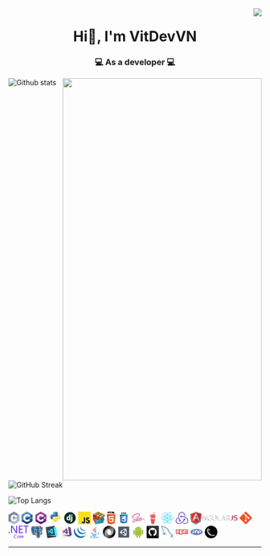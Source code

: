 <img src="https://count.getloli.com/get/@:VitDevVN?theme=rule34" align="right">
<h1 align="center">Hi👋, I'm VitDevVN</h1>
<h3 align="center">💻 As a developer 💻</h3>

![Github stats](https://github-readme-stats.vercel.app/api?username=VitDevVN&show_icons=true&bg_color=bd6c36&title_color=631702&text_color=ffffff&icon_color=9a2800&border_color=631702)
<img src="https://user-images.githubusercontent.com/111399722/224279137-435ca99d-2db3-4861-88c7-b6e0b5e0c1df.png" align="right" width="396" height="800">
![GitHub Streak](https://streak-stats.demolab.com/?user=VitDevVN&dates=631702&background=bd6c36&currStreakNum=631702&sideNums=ffffff&sideLabels=ffffff&stroke=631702&fire=631702&ring=631702&currStreakLabel=631702&border=631702)

![Top Langs](https://github-readme-stats.vercel.app/api/top-langs/?username=VitDevVN&bg_color=bd6c36&title_color=631702&text_color=ffffff&border_color=631702)

<p align="left">
  <code><img title="C" height="25" src="images/c.svg"></code>
  <code><img title="C++" height="25" src="images/cpp.svg"></code>
  <code><img title="C#" height="25" src="images/cSharp.svg"></code>
  <code><img title="Python" height="25" src="images/python-original.svg"></code>
  <code><img title="Django" height="25" src="images/django.png"></code>
  <code><img title="Javascript" height="25" src="images/javascript.svg"></code>
  <code><img title="Problem Solving" height="25" src="images/problemSolving.png"></code>
  <code><img title="HTML5" height="25" src="images/html5.svg"></code>
  <code><img title="CSS" height="25" src="images/css.svg"></code>
  <code><img title="SASS" height="25" src="images/sass.svg"></code>
  <code><img title="Gulp" height="25" src="images/gulp.svg"></code>
  <code><img title="React" height="25" src="images/react-original.svg"></code>
  <code><img title="Redux" height="25" src="images/redux.svg"></code>
  <code><img title="AngularJS" height="25" src="images/angularjs.png"></code>
  <code><img title="Git" height="25" src="images/git-original.svg"></code>
  <code><img title=".NetCore" height="25" src="images/dotnetcore.svg"></code>
  <code><img title="PostgreSQL" height="25" src="images/postgresql.svg"></code>
  <code><img title="Visual Studio Code" height="25" src="images/vscode.png"></code>
  <code><img title="Microsoft Visual Studio" height="25" src="images/visualstudio.png"></code>
  <code><img title="JQuery" height="25" src="images/jquery-original.svg"></code>
  <code><img title="Java" height="25" src="images/java-original.svg"></code>
  <code><img title="JSON" height="25" src="images/json.svg"></code>
  <code><img title="Unity" height="25" src="images/unity3d.svg"></code>
  <code><img title="Android" height="25" src="images/android.svg"></code>
  <code><img title="GitHub" height="25" src="images/github.svg"></code>
  <code><img title="MySQL" height="25" src="images/mysql.svg"></code>
  <code><img title="npm" height="25" src="images/npm.svg"></code>
  <code><img title="PHP" height="25" src="images/php.svg"></code>
  <code><img title="Flask" height="25" src="images/flask.png"></code>
</p>
<hr>
